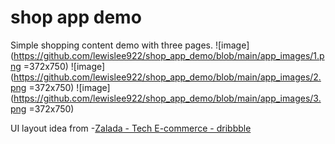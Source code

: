 # shop app demo
Simple shopping content demo with three pages.
![image](https://github.com/lewislee922/shop_app_demo/blob/main/app_images/1.png =372x750)
![image](https://github.com/lewislee922/shop_app_demo/blob/main/app_images/2.png =372x750)
![image](https://github.com/lewislee922/shop_app_demo/blob/main/app_images/3.png =372x750)

UI layout idea from -[Zalada - Tech E-commerce - dribbble](https://dribbble.com/shots/20636111-Zalada-Tech-E-commerce)
